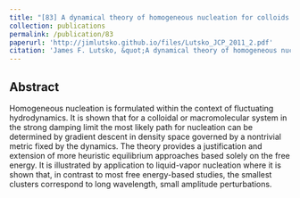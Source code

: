 ```yaml
---
title: "[83] A dynamical theory of homogeneous nucleation for colloids and macromolecules"
collection: publications
permalink: /publication/83
paperurl: 'http://jimlutsko.github.io/files/Lutsko_JCP_2011_2.pdf'
citation: 'James F. Lutsko, &quot;A dynamical theory of homogeneous nucleation for colloids and macromolecules&quot;, <i>J. of Chemical Physics</i>, <strong>135</strong>, 161101 (2011)'
---
```

Abstract
---
Homogeneous nucleation is formulated within the context of fluctuating hydrodynamics. It is shown that for a colloidal or macromolecular system in the strong damping limit the most likely path for nucleation can be determined by gradient descent in density space governed by a nontrivial metric fixed by the dynamics. The theory provides a justification and extension of more heuristic equilibrium approaches based solely on the free energy. It is illustrated by application to liquid-vapor nucleation where it is shown that, in contrast to most free energy-based studies, the smallest clusters correspond to long wavelength, small amplitude perturbations.
